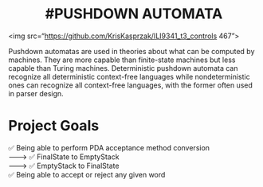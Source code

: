 <h1 align="center">
  #PUSHDOWN AUTOMATA
</h1>

<img src=“https://github.com/KrisKasprzak/ILI9341_t3_controls 467”>

Pushdown automatas are used in theories about what can be computed by machines. They are more capable than finite-state machines but less capable than Turing machines. Deterministic pushdown automata can recognize all deterministic context-free languages while nondeterministic ones can recognize all context-free languages, with the former often used in parser design.


# Project Goals

✅ Being able to perform PDA acceptance method conversion  <br />
 --->  ✅ FinalState to EmptyStack <br />
 --->  ✅ EmptyStack to FinalState <br />
✅ Being able to accept or reject any given word <br />
